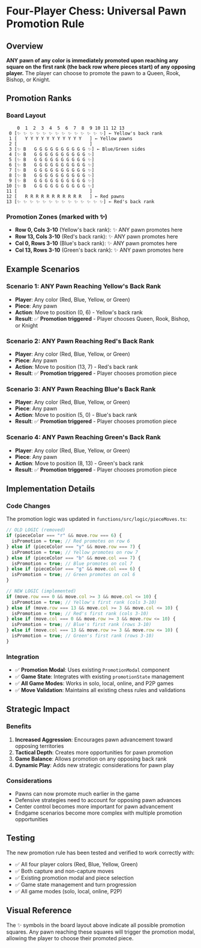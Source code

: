 # Four-Player Chess: Universal Pawn Promotion Rule

## Overview

**ANY pawn of any color is immediately promoted upon reaching any square on the first rank (the back row where pieces start) of any opposing player.** The player can choose to promote the pawn to a Queen, Rook, Bishop, or Knight.

## Promotion Ranks

### Board Layout

```
    0  1  2  3  4  5  6  7  8  9 10 11 12 13
 0 [✨ ✨ ✨ ✨ ✨ ✨ ✨ ✨ ✨ ✨ ✨ ✨ ✨ ✨] ← Yellow's back rank
 1 [   Y Y Y Y Y Y Y Y Y Y Y   ] ← Yellow pawns
 2 [                           ]
 3 [✨ B   G G G G G G G G G G ✨] ← Blue/Green sides
 4 [✨ B   G G G G G G G G G G ✨]
 5 [✨ B   G G G G G G G G G G ✨]
 6 [✨ B   G G G G G G G G G G ✨]
 7 [✨ B   G G G G G G G G G G ✨]
 8 [✨ B   G G G G G G G G G G ✨]
 9 [✨ B   G G G G G G G G G G ✨]
10 [✨ B   G G G G G G G G G G ✨]
11 [                           ]
12 [   R R R R R R R R R R R   ] ← Red pawns
13 [✨ ✨ ✨ ✨ ✨ ✨ ✨ ✨ ✨ ✨ ✨ ✨ ✨ ✨] ← Red's back rank
```

### Promotion Zones (marked with ✨)

- **Row 0, Cols 3-10** (Yellow's back rank): ✨ ANY pawn promotes here
- **Row 13, Cols 3-10** (Red's back rank): ✨ ANY pawn promotes here
- **Col 0, Rows 3-10** (Blue's back rank): ✨ ANY pawn promotes here
- **Col 13, Rows 3-10** (Green's back rank): ✨ ANY pawn promotes here

## Example Scenarios

### Scenario 1: ANY Pawn Reaching Yellow's Back Rank

- **Player**: Any color (Red, Blue, Yellow, or Green)
- **Piece**: Any pawn
- **Action**: Move to position (0, 6) - Yellow's back rank
- **Result**: ✅ **Promotion triggered** - Player chooses Queen, Rook, Bishop, or Knight

### Scenario 2: ANY Pawn Reaching Red's Back Rank

- **Player**: Any color (Red, Blue, Yellow, or Green)
- **Piece**: Any pawn
- **Action**: Move to position (13, 7) - Red's back rank
- **Result**: ✅ **Promotion triggered** - Player chooses promotion piece

### Scenario 3: ANY Pawn Reaching Blue's Back Rank

- **Player**: Any color (Red, Blue, Yellow, or Green)
- **Piece**: Any pawn
- **Action**: Move to position (5, 0) - Blue's back rank
- **Result**: ✅ **Promotion triggered** - Player chooses promotion piece

### Scenario 4: ANY Pawn Reaching Green's Back Rank

- **Player**: Any color (Red, Blue, Yellow, or Green)
- **Piece**: Any pawn
- **Action**: Move to position (8, 13) - Green's back rank
- **Result**: ✅ **Promotion triggered** - Player chooses promotion piece

## Implementation Details

### Code Changes

The promotion logic was updated in `functions/src/logic/pieceMoves.ts`:

```typescript
// OLD LOGIC (removed)
if (pieceColor === "r" && move.row === 6) {
  isPromotion = true; // Red promotes on row 6
} else if (pieceColor === "y" && move.row === 7) {
  isPromotion = true; // Yellow promotes on row 7
} else if (pieceColor === "b" && move.col === 7) {
  isPromotion = true; // Blue promotes on col 7
} else if (pieceColor === "g" && move.col === 6) {
  isPromotion = true; // Green promotes on col 6
}

// NEW LOGIC (implemented)
if (move.row === 0 && move.col >= 3 && move.col <= 10) {
  isPromotion = true; // Yellow's first rank (cols 3-10)
} else if (move.row === 13 && move.col >= 3 && move.col <= 10) {
  isPromotion = true; // Red's first rank (cols 3-10)
} else if (move.col === 0 && move.row >= 3 && move.row <= 10) {
  isPromotion = true; // Blue's first rank (rows 3-10)
} else if (move.col === 13 && move.row >= 3 && move.row <= 10) {
  isPromotion = true; // Green's first rank (rows 3-10)
}
```

### Integration

- ✅ **Promotion Modal**: Uses existing `PromotionModal` component
- ✅ **Game State**: Integrates with existing `promotionState` management
- ✅ **All Game Modes**: Works in solo, local, online, and P2P games
- ✅ **Move Validation**: Maintains all existing chess rules and validations

## Strategic Impact

### Benefits

1. **Increased Aggression**: Encourages pawn advancement toward opposing territories
2. **Tactical Depth**: Creates more opportunities for pawn promotion
3. **Game Balance**: Allows promotion on any opposing back rank
4. **Dynamic Play**: Adds new strategic considerations for pawn play

### Considerations

- Pawns can now promote much earlier in the game
- Defensive strategies need to account for opposing pawn advances
- Center control becomes more important for pawn advancement
- Endgame scenarios become more complex with multiple promotion opportunities

## Testing

The new promotion rule has been tested and verified to work correctly with:

- ✅ All four player colors (Red, Blue, Yellow, Green)
- ✅ Both capture and non-capture moves
- ✅ Existing promotion modal and piece selection
- ✅ Game state management and turn progression
- ✅ All game modes (solo, local, online, P2P)

## Visual Reference

The ✨ symbols in the board layout above indicate all possible promotion squares. Any pawn reaching these squares will trigger the promotion modal, allowing the player to choose their promoted piece.
